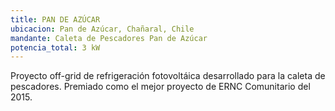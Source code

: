 ```yaml
---
title: PAN DE AZÚCAR
ubicacion: Pan de Azúcar, Chañaral, Chile
mandante: Caleta de Pescadores Pan de Azúcar
potencia_total: 3 kW
---
```


Proyecto off-grid de refrigeración fotovoltáica desarrollado para la caleta de pescadores. Premiado como el mejor proyecto de ERNC Comunitario del 2015.
